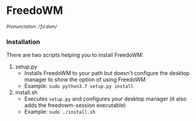 # FreedoWM
<small><i>Pronunciation: /ˈfɹiːdəm/</i></small>

### Installation
There are two scripts helping you to install FreedoWM:
1.  setup.py
    * Installs FreedoWM to your path but doesn't configure the desktop manager to show the option of using FreedoWM
    * Example: `sudo python3.7 setup.py install`
2.  install.sh 
    * Executes `setup.py` and configures your desktop manager (it also adds the freedowm-session executable)
    * Example: `sudo ./install.sh`
